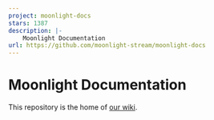 ```yaml
---
project: moonlight-docs
stars: 1387
description: |-
    Moonlight Documentation
url: https://github.com/moonlight-stream/moonlight-docs
---
```


# Moonlight Documentation
This repository is the home of [our wiki](https://github.com/moonlight-stream/moonlight-docs/wiki).

